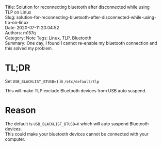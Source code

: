 Title: Solution for reconnecting bluetooth after disconnected while using TLP on Linux  
Slug: solution-for-reconnecting-bluetooth-after-disconnected-while-using-tlp-on-linux  
Date: 2020-07-11 20:04:52  
Authors: m157q  
Category: Note
Tags: Linux, TLP, Bluetooth  
Summary: One day, I found I cannot re-enable my bluetooth connection and this solved my problem.


# TL;DR

Set `USB_BLACKLIST_BTUSB=1` in `/etc/default/tlp`  

This will make TLP exclude Bluetooth devices from USB auto suspend.  


# Reason

The default is `USB_BLACKLIST_BTUSB=0` which will auto suspend Bluetooth devices.  
This could make your bluetooth devices cannot be connected with your computer.
